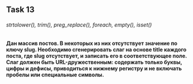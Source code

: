 ## Task 13
###### strtolower(), trim(), preg_replace(), foreach, empty(), isset()
#### Дан массив постов. В некоторых из них отсутствует значение по ключу slug. Необходимо сгенерировать слаг на основе title каждого поста, где slug отсутствует, и записать его в соответствующее поле. Слаг должен быть URL-дружественным: содержать только буквы, цифры и дефисы, приводиться к нижнему регистру и не включать пробелы или специальные символы.
